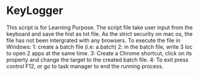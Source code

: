 # KeyLogger
This script is for Learning Purpose.
The script file take user input from the keyboard and save the hist as txt file. As the strict security on mac os, the file has not been intergrated with any browsers.
To execute the file in Windows:
1: create a batch file (i.e: a.batch)
2: in the batch file, write 3 loc to open 2 apps at the same time.
3: Create a Chrome shortcut, click on its property and change the target to the created batch file.
4: To exit press control F12, or go to task manager to end the running process.
